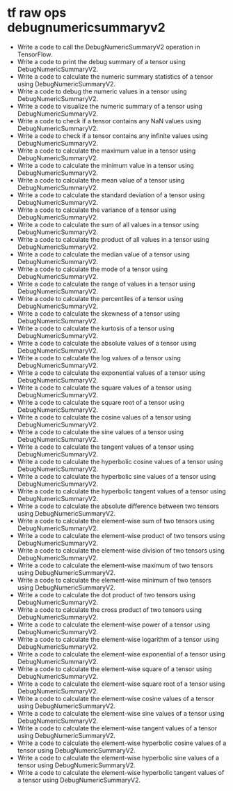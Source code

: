 # tf raw ops debugnumericsummaryv2

- Write a code to call the DebugNumericSummaryV2 operation in TensorFlow.
- Write a code to print the debug summary of a tensor using DebugNumericSummaryV2.
- Write a code to calculate the numeric summary statistics of a tensor using DebugNumericSummaryV2.
- Write a code to debug the numeric values in a tensor using DebugNumericSummaryV2.
- Write a code to visualize the numeric summary of a tensor using DebugNumericSummaryV2.
- Write a code to check if a tensor contains any NaN values using DebugNumericSummaryV2.
- Write a code to check if a tensor contains any infinite values using DebugNumericSummaryV2.
- Write a code to calculate the maximum value in a tensor using DebugNumericSummaryV2.
- Write a code to calculate the minimum value in a tensor using DebugNumericSummaryV2.
- Write a code to calculate the mean value of a tensor using DebugNumericSummaryV2.
- Write a code to calculate the standard deviation of a tensor using DebugNumericSummaryV2.
- Write a code to calculate the variance of a tensor using DebugNumericSummaryV2.
- Write a code to calculate the sum of all values in a tensor using DebugNumericSummaryV2.
- Write a code to calculate the product of all values in a tensor using DebugNumericSummaryV2.
- Write a code to calculate the median value of a tensor using DebugNumericSummaryV2.
- Write a code to calculate the mode of a tensor using DebugNumericSummaryV2.
- Write a code to calculate the range of values in a tensor using DebugNumericSummaryV2.
- Write a code to calculate the percentiles of a tensor using DebugNumericSummaryV2.
- Write a code to calculate the skewness of a tensor using DebugNumericSummaryV2.
- Write a code to calculate the kurtosis of a tensor using DebugNumericSummaryV2.
- Write a code to calculate the absolute values of a tensor using DebugNumericSummaryV2.
- Write a code to calculate the log values of a tensor using DebugNumericSummaryV2.
- Write a code to calculate the exponential values of a tensor using DebugNumericSummaryV2.
- Write a code to calculate the square values of a tensor using DebugNumericSummaryV2.
- Write a code to calculate the square root of a tensor using DebugNumericSummaryV2.
- Write a code to calculate the cosine values of a tensor using DebugNumericSummaryV2.
- Write a code to calculate the sine values of a tensor using DebugNumericSummaryV2.
- Write a code to calculate the tangent values of a tensor using DebugNumericSummaryV2.
- Write a code to calculate the hyperbolic cosine values of a tensor using DebugNumericSummaryV2.
- Write a code to calculate the hyperbolic sine values of a tensor using DebugNumericSummaryV2.
- Write a code to calculate the hyperbolic tangent values of a tensor using DebugNumericSummaryV2.
- Write a code to calculate the absolute difference between two tensors using DebugNumericSummaryV2.
- Write a code to calculate the element-wise sum of two tensors using DebugNumericSummaryV2.
- Write a code to calculate the element-wise product of two tensors using DebugNumericSummaryV2.
- Write a code to calculate the element-wise division of two tensors using DebugNumericSummaryV2.
- Write a code to calculate the element-wise maximum of two tensors using DebugNumericSummaryV2.
- Write a code to calculate the element-wise minimum of two tensors using DebugNumericSummaryV2.
- Write a code to calculate the dot product of two tensors using DebugNumericSummaryV2.
- Write a code to calculate the cross product of two tensors using DebugNumericSummaryV2.
- Write a code to calculate the element-wise power of a tensor using DebugNumericSummaryV2.
- Write a code to calculate the element-wise logarithm of a tensor using DebugNumericSummaryV2.
- Write a code to calculate the element-wise exponential of a tensor using DebugNumericSummaryV2.
- Write a code to calculate the element-wise square of a tensor using DebugNumericSummaryV2.
- Write a code to calculate the element-wise square root of a tensor using DebugNumericSummaryV2.
- Write a code to calculate the element-wise cosine values of a tensor using DebugNumericSummaryV2.
- Write a code to calculate the element-wise sine values of a tensor using DebugNumericSummaryV2.
- Write a code to calculate the element-wise tangent values of a tensor using DebugNumericSummaryV2.
- Write a code to calculate the element-wise hyperbolic cosine values of a tensor using DebugNumericSummaryV2.
- Write a code to calculate the element-wise hyperbolic sine values of a tensor using DebugNumericSummaryV2.
- Write a code to calculate the element-wise hyperbolic tangent values of a tensor using DebugNumericSummaryV2.